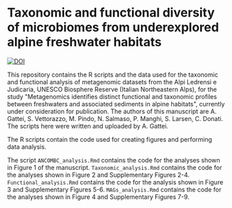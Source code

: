 # Taxonomic and functional diversity of microbiomes from underexplored alpine freshwater habitats

[![DOI](https://zenodo.org/badge/DOI/10.5281/zenodo.15111114.svg)](https://doi.org/10.5281/zenodo.15111114)

This repository contains the R scripts and the data used for the taxonomic and functional analysis of metagenomic datasets from the Alpi Ledrensi e Judicaria, UNESCO Biosphere Reserve (Italian Northeastern Alps), for the study "Metagenomics identifies distinct functional and taxonomic profiles between freshwaters and associated sediments in alpine habitats", currently under consideration for publication. The authors of this manuscript are A. Gattei, S. Vettorazzo, M. Pindo, N. Salmaso, P. Manghi, S. Larsen, C. Donati. The scripts here were written and uploaded by A. Gattei.

The R scripts contain the code used for creating figures and performing data analysis. 

The script ```ANCOMBC_analysis.Rmd``` contains the code for the analyses shown in Figure 1 of the manuscript. 
```Taxonomic_analysis.Rmd``` contains the code for the analyses shown in Figure 2 and Supplementary Figures 2-4.
```Functional_analysis.Rmd``` contains the code for the analysis shown in Figure 3 and Supplementary Figures 5-6. 
```MAGs_analysis.Rmd``` contains the code for the analyses shown in Figure 4 and Supplementary Figures 7-9. 
